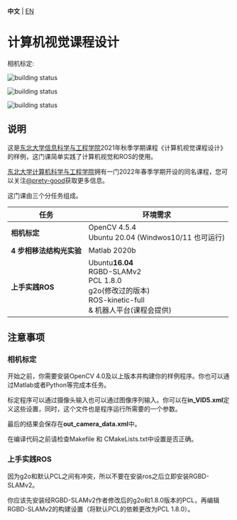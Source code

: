 **中文** | [EN](https://github.com/NearlyHeadlessJack/ComputerVisionPractice#readme)

# 计算机视觉课程设计
相机标定:

![building status](https://img.shields.io/badge/Ubuntu20.04%2FOpenCV4.5.3-passing-brightgreen)

![building status](https://img.shields.io/badge/Windows10%2FOpenCV4.5.3-passing-brightgreen)

![building status](https://img.shields.io/badge/Windows11%2FOpenCV4.5.3-passing-brightgreen)

## 说明
这是[东北大学信息科学与工程学院](http://www.ise.neu.edu.cn)2021年秋季学期课程《计算机视觉课程设计》的样例，这门课简单实践了计算机视觉和ROS的使用。

[东北大学计算机科学与工程学院](http://www.cse.neu.edu.cn)拥有一门2022年春季学期开设的同名课程，您可以关注[@prety-good](https://github.com/prety-good)获取更多信息。

这门课由三个分任务组成。

| 任务 | 环境需求 |
|---|---|
| **相机标定**  | OpenCV 4.5.4 <br>Ubuntu 20.04 (Windwos10/11 也可运行) |  
| **4 步相移法结构光实验** | Matlab 2020b |
| **上手实践ROS** | Ubuntu**16.04** <br>RGBD-SLAMv2 <br>PCL 1.8.0  <br>g2o(修改过的版本) <br>ROS-kinetic-full <br>& 机器人平台(课程会提供)|

## 注意事项
### 相机标定
开始之前，你需要安装OpenCV 4.0及以上版本并构建你的样例程序。你也可以通过Matlab或者Python等完成本任务。

标定程序可以通过摄像头输入也可以通过图像序列输入。你可以在**in_VID5.xml**定义这些设置，同时，这个文件也是程序运行所需要的一个参数。

最后的结果会保存在**out_camera_data.xml**中。

在编译代码之前请检查Makefile 和 CMakeLists.txt中设置是否正确。
### 上手实践ROS
因为g2o和默认PCL之间有冲突，所以不要在安装ros之后立即安装RGBD-SLAMv2。

你应该先安装经RGBD-SLAMv2作者修改后的g2o和1.8.0版本的PCL，再编辑RGBD-SLAMv2的构建设置（将默认PCL的依赖更改为PCL 1.8.0）。


